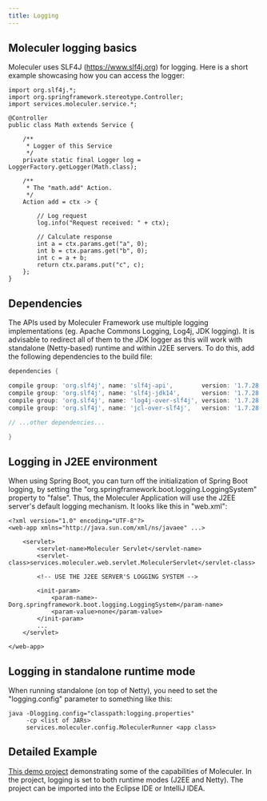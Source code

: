 ```yaml
---
title: Logging
---
```


## Moleculer logging basics

Moleculer uses SLF4J (https://www.slf4j.org) for logging.
Here is a short example showcasing how you can access the logger:

```java{11}
import org.slf4j.*;
import org.springframework.stereotype.Controller;
import services.moleculer.service.*;

@Controller
public class Math extends Service {

    /**
     * Logger of this Service
     */
    private static final Logger log = LoggerFactory.getLogger(Math.class);

    /**
     * The "math.add" Action.
     */
    Action add = ctx -> {

        // Log request
        log.info("Request received: " + ctx);

        // Calculate response
        int a = ctx.params.get("a", 0);
        int b = ctx.params.get("b", 0);
        int c = a + b;
        return ctx.params.put("c", c);
    };
}
```

## Dependencies

The APIs used by Moleculer Framework use multiple logging implementations (eg. Apache Commons Logging, Log4j, JDK logging).
It is advisable to redirect all of them to the JDK logger as this will work with standalone (Netty-based) runtime and within J2EE servers.
To do this, add the following dependencies to the build file:

```gradle
dependencies {

compile group: 'org.slf4j', name: 'slf4j-api',        version: '1.7.28'
compile group: 'org.slf4j', name: 'slf4j-jdk14',      version: '1.7.28'
compile group: 'org.slf4j', name: 'log4j-over-slf4j', version: '1.7.28'
compile group: 'org.slf4j', name: 'jcl-over-slf4j',   version: '1.7.28'

// ...other dependencies...

}
```

## Logging in J2EE environment

When using Spring Boot, you can turn off the initialization of Spring Boot logging,
by setting the "org.springframework.boot.logging.LoggingSystem" property to "false".
Thus, the Moleculer Application will use the J2EE server's default logging mechanism.
It looks like this in "web.xml":

```xml{11}
<?xml version="1.0" encoding="UTF-8"?>
<web-app xmlns="http://java.sun.com/xml/ns/javaee" ...>
    
    <servlet>
        <servlet-name>Moleculer Servlet</servlet-name>
        <servlet-class>services.moleculer.web.servlet.MoleculerServlet</servlet-class>

        <!-- USE THE J2EE SERVER'S LOGGING SYSTEM -->
                
        <init-param>
            <param-name>-Dorg.springframework.boot.logging.LoggingSystem</param-name>
            <param-value>none</param-value>
        </init-param>
        ...
    </servlet>

</web-app>
```

## Logging in standalone runtime mode

When running standalone (on top of Netty), you need to set the "logging.config" parameter to something like this:

```
java -Dlogging.config="classpath:logging.properties"
     -cp <list of JARs>
     services.moleculer.config.MoleculerRunner <app class>
```

## Detailed Example

[This demo project](https://moleculer-java.github.io/moleculer-spring-boot-demo/)
demonstrating some of the capabilities of Moleculer.
In the project, logging is set to both runtime modes (J2EE and Netty).
The project can be imported into the Eclipse IDE or IntelliJ IDEA.